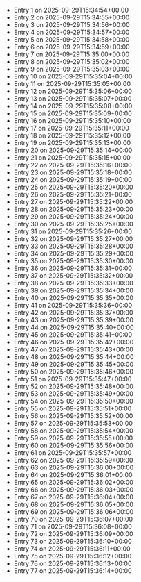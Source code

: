 - Entry 1 on 2025-09-29T15:34:54+00:00
- Entry 2 on 2025-09-29T15:34:55+00:00
- Entry 3 on 2025-09-29T15:34:56+00:00
- Entry 4 on 2025-09-29T15:34:57+00:00
- Entry 5 on 2025-09-29T15:34:58+00:00
- Entry 6 on 2025-09-29T15:34:59+00:00
- Entry 7 on 2025-09-29T15:35:00+00:00
- Entry 8 on 2025-09-29T15:35:02+00:00
- Entry 9 on 2025-09-29T15:35:03+00:00
- Entry 10 on 2025-09-29T15:35:04+00:00
- Entry 11 on 2025-09-29T15:35:05+00:00
- Entry 12 on 2025-09-29T15:35:06+00:00
- Entry 13 on 2025-09-29T15:35:07+00:00
- Entry 14 on 2025-09-29T15:35:08+00:00
- Entry 15 on 2025-09-29T15:35:09+00:00
- Entry 16 on 2025-09-29T15:35:10+00:00
- Entry 17 on 2025-09-29T15:35:11+00:00
- Entry 18 on 2025-09-29T15:35:12+00:00
- Entry 19 on 2025-09-29T15:35:13+00:00
- Entry 20 on 2025-09-29T15:35:14+00:00
- Entry 21 on 2025-09-29T15:35:15+00:00
- Entry 22 on 2025-09-29T15:35:16+00:00
- Entry 23 on 2025-09-29T15:35:18+00:00
- Entry 24 on 2025-09-29T15:35:19+00:00
- Entry 25 on 2025-09-29T15:35:20+00:00
- Entry 26 on 2025-09-29T15:35:21+00:00
- Entry 27 on 2025-09-29T15:35:22+00:00
- Entry 28 on 2025-09-29T15:35:23+00:00
- Entry 29 on 2025-09-29T15:35:24+00:00
- Entry 30 on 2025-09-29T15:35:25+00:00
- Entry 31 on 2025-09-29T15:35:26+00:00
- Entry 32 on 2025-09-29T15:35:27+00:00
- Entry 33 on 2025-09-29T15:35:28+00:00
- Entry 34 on 2025-09-29T15:35:29+00:00
- Entry 35 on 2025-09-29T15:35:30+00:00
- Entry 36 on 2025-09-29T15:35:31+00:00
- Entry 37 on 2025-09-29T15:35:32+00:00
- Entry 38 on 2025-09-29T15:35:33+00:00
- Entry 39 on 2025-09-29T15:35:34+00:00
- Entry 40 on 2025-09-29T15:35:35+00:00
- Entry 41 on 2025-09-29T15:35:36+00:00
- Entry 42 on 2025-09-29T15:35:37+00:00
- Entry 43 on 2025-09-29T15:35:39+00:00
- Entry 44 on 2025-09-29T15:35:40+00:00
- Entry 45 on 2025-09-29T15:35:41+00:00
- Entry 46 on 2025-09-29T15:35:42+00:00
- Entry 47 on 2025-09-29T15:35:43+00:00
- Entry 48 on 2025-09-29T15:35:44+00:00
- Entry 49 on 2025-09-29T15:35:45+00:00
- Entry 50 on 2025-09-29T15:35:46+00:00
- Entry 51 on 2025-09-29T15:35:47+00:00
- Entry 52 on 2025-09-29T15:35:48+00:00
- Entry 53 on 2025-09-29T15:35:49+00:00
- Entry 54 on 2025-09-29T15:35:50+00:00
- Entry 55 on 2025-09-29T15:35:51+00:00
- Entry 56 on 2025-09-29T15:35:52+00:00
- Entry 57 on 2025-09-29T15:35:53+00:00
- Entry 58 on 2025-09-29T15:35:54+00:00
- Entry 59 on 2025-09-29T15:35:55+00:00
- Entry 60 on 2025-09-29T15:35:56+00:00
- Entry 61 on 2025-09-29T15:35:57+00:00
- Entry 62 on 2025-09-29T15:35:59+00:00
- Entry 63 on 2025-09-29T15:36:00+00:00
- Entry 64 on 2025-09-29T15:36:01+00:00
- Entry 65 on 2025-09-29T15:36:02+00:00
- Entry 66 on 2025-09-29T15:36:03+00:00
- Entry 67 on 2025-09-29T15:36:04+00:00
- Entry 68 on 2025-09-29T15:36:05+00:00
- Entry 69 on 2025-09-29T15:36:06+00:00
- Entry 70 on 2025-09-29T15:36:07+00:00
- Entry 71 on 2025-09-29T15:36:08+00:00
- Entry 72 on 2025-09-29T15:36:09+00:00
- Entry 73 on 2025-09-29T15:36:10+00:00
- Entry 74 on 2025-09-29T15:36:11+00:00
- Entry 75 on 2025-09-29T15:36:12+00:00
- Entry 76 on 2025-09-29T15:36:13+00:00
- Entry 77 on 2025-09-29T15:36:14+00:00
